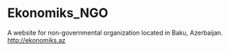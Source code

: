 # Ekonomiks_NGO
A website for non-governmental organization located in Baku, Azerbaijan. http://ekonomiks.az
